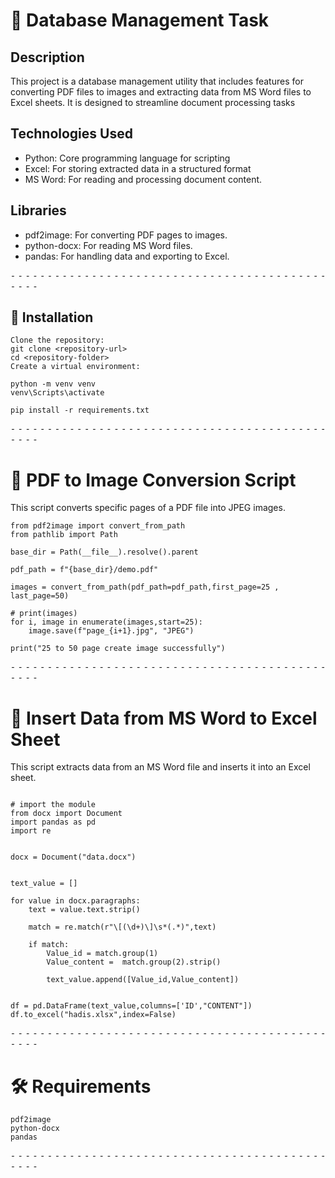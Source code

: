 # 🔐 Database Management Task
## Description

This project is a database management utility that includes features for converting PDF files to images and extracting data from MS Word files to Excel sheets. It is designed to streamline document processing tasks

## Technologies Used
- Python: Core programming language for scripting
- Excel: For storing extracted data in a structured format
- MS Word: For reading and processing document content.

## Libraries
- pdf2image: For converting PDF pages to images.
- python-docx: For reading MS Word files.
- pandas: For handling data and exporting to Excel.

  
⁃ ⁃ ⁃ ⁃ ⁃ ⁃ ⁃ ⁃ ⁃ ⁃ ⁃ ⁃ ⁃ ⁃ ⁃ ⁃ ⁃ ⁃ ⁃ ⁃ ⁃ ⁃ ⁃ ⁃ ⁃ ⁃ ⁃ ⁃ ⁃ ⁃ ⁃ ⁃ ⁃ ⁃ ⁃ ⁃ ⁃ ⁃ ⁃ ⁃ ⁃ ⁃ ⁃ ⁃ ⁃ ⁃ ⁃


## 📁 Installation
```
Clone the repository:
git clone <repository-url>
cd <repository-folder>
Create a virtual environment:
```

```
python -m venv venv
venv\Scripts\activate
```

``` 
pip install -r requirements.txt
```


⁃ ⁃ ⁃ ⁃ ⁃ ⁃ ⁃ ⁃ ⁃ ⁃ ⁃ ⁃ ⁃ ⁃ ⁃ ⁃ ⁃ ⁃ ⁃ ⁃ ⁃ ⁃ ⁃ ⁃ ⁃ ⁃ ⁃ ⁃ ⁃ ⁃ ⁃ ⁃ ⁃ ⁃ ⁃ ⁃ ⁃ ⁃ ⁃ ⁃ ⁃ ⁃ ⁃ ⁃ ⁃ ⁃ ⁃

# 📄 PDF to Image Conversion Script
This script converts specific pages of a PDF file into JPEG images.

```
from pdf2image import convert_from_path
from pathlib import Path

base_dir = Path(__file__).resolve().parent

pdf_path = f"{base_dir}/demo.pdf"

images = convert_from_path(pdf_path=pdf_path,first_page=25 , last_page=50)

# print(images)
for i, image in enumerate(images,start=25):
    image.save(f"page_{i+1}.jpg", "JPEG")

print("25 to 50 page create image successfully")
```


⁃ ⁃ ⁃ ⁃ ⁃ ⁃ ⁃ ⁃ ⁃ ⁃ ⁃ ⁃ ⁃ ⁃ ⁃ ⁃ ⁃ ⁃ ⁃ ⁃ ⁃ ⁃ ⁃ ⁃ ⁃ ⁃ ⁃ ⁃ ⁃ ⁃ ⁃ ⁃ ⁃ ⁃ ⁃ ⁃ ⁃ ⁃ ⁃ ⁃ ⁃ ⁃ ⁃ ⁃ ⁃ ⁃ ⁃


# 📑 Insert Data from MS Word to Excel Sheet
This script extracts data from an MS Word file and inserts it into an Excel sheet.
```

# import the module 
from docx import Document
import pandas as pd
import re


docx = Document("data.docx")


text_value = []

for value in docx.paragraphs:
    text = value.text.strip()

    match = re.match(r"\[(\d+)\]\s*(.*)",text)

    if match:
        Value_id = match.group(1)
        Value_content =  match.group(2).strip()

        text_value.append([Value_id,Value_content])


df = pd.DataFrame(text_value,columns=['ID',"CONTENT"])
df.to_excel("hadis.xlsx",index=False)

```

⁃ ⁃ ⁃ ⁃ ⁃ ⁃ ⁃ ⁃ ⁃ ⁃ ⁃ ⁃ ⁃ ⁃ ⁃ ⁃ ⁃ ⁃ ⁃ ⁃ ⁃ ⁃ ⁃ ⁃ ⁃ ⁃ ⁃ ⁃ ⁃ ⁃ ⁃ ⁃ ⁃ ⁃ ⁃ ⁃ ⁃ ⁃ ⁃ ⁃ ⁃ ⁃ ⁃ ⁃ ⁃ ⁃ ⁃

# 🛠️ Requirements

```
pdf2image
python-docx
pandas
```

⁃ ⁃ ⁃ ⁃ ⁃ ⁃ ⁃ ⁃ ⁃ ⁃ ⁃ ⁃ ⁃ ⁃ ⁃ ⁃ ⁃ ⁃ ⁃ ⁃ ⁃ ⁃ ⁃ ⁃ ⁃ ⁃ ⁃ ⁃ ⁃ ⁃ ⁃ ⁃ ⁃ ⁃ ⁃ ⁃ ⁃ ⁃ ⁃ ⁃ ⁃ ⁃ ⁃ ⁃ ⁃ ⁃ ⁃
